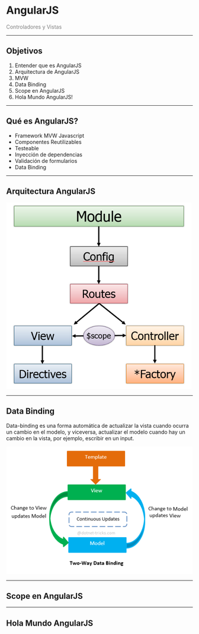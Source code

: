 # AngularJS
<span style="color:gray">Controladores y Vistas<span/>

---

## Objetivos

1. Entender que es AngularJS
2. Arquitectura de AngularJS
3. MVW
4. Data Binding
5. Scope en AngularJS
6. Hola Mundo AngularJS!

---

## Qué es AngularJS?

* Framework MVW Javascript
* Componentes Reutilizables
* Testeable
* Inyección de dependencias
* Validación de formularios
* Data Binding

---

## Arquitectura AngularJS

<img src="https://github.com/Nectia/taller-angularjs/blob/master/sesion1/arquitectura.png?raw=true" width="500">

---

## Data Binding

Data-binding es una forma automática de actualizar la vista cuando ocurra un cambio en el modelo, y viceversa, actualizar el modelo cuando hay un cambio en la vista, por ejemplo, escribir en un input.

<img src="https://github.com/Nectia/taller-angularjs/blob/master/sesion1/two-way-binding.png?raw=true">

---

## Scope en AngularJS

---

## Hola Mundo AngularJS